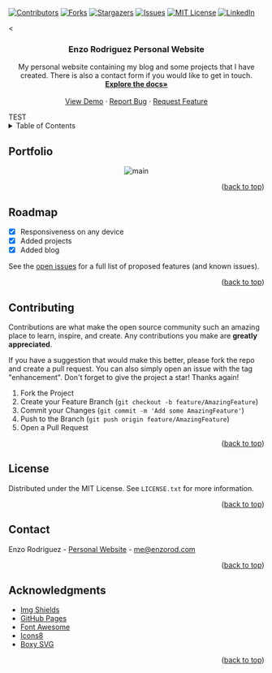 <a name="readme-top"></a>

[![Contributors][contributors-shield]][contributors-url]
[![Forks][forks-shield]][forks-url]
[![Stargazers][stars-shield]][stars-url]
[![Issues][issues-shield]][issues-url]
[![MIT License][license-shield]][license-url]
[![LinkedIn][linkedin-shield]][linkedin-url]

<!-- PROJECT LOGO -->
<
<div align="center">

<h3 align="center">Enzo Rodriguez Personal Website</h3>

  <p align="center">
    My personal website containing my blog and some projects that I have created. There is also a contact form if you would like to get in touch.
    <br />
    <a href="https://github.com/enzorod10/portfolio"><strong>Explore the docs»</strong></a>
    <br />
    <br />
    <a href="https://enzorod.com">View Demo</a>
    ·
    <a href="https://github.com/enzorod10/portfolio/issues">Report Bug</a>
    ·
    <a href="https://github.com/enzorod10/portfolio/issues">Request Feature</a>
  </p>
</div>

<div>
  TEST
</div>

<!-- TABLE OF CONTENTS -->
<details>
  <summary>Table of Contents</summary>
  <ol>
    <li>
      <a href="#portfolio">About The Project</a>
    </li>
    <li><a href="#roadmap">Roadmap</a></li>
    <li><a href="#contributing">Contributing</a></li>
    <li><a href="#license">License</a></li>
    <li><a href="#contact">Contact</a></li>
    <li><a href="#acknowledgments">Acknowledgments</a></li>
  </ol>
</details>

## Portfolio

<div align='center'>

![main](https://user-images.githubusercontent.com/93365813/194495872-c1584b65-4eb3-4ac3-b72e-b1b720bff93f.png)

</div>

<p align="right">(<a href="#readme-top">back to top</a>)</p>


<!-- ROADMAP -->
## Roadmap

- [x] Responsiveness on any device
- [x] Added projects
- [x] Added blog

See the [open issues](https://github.com/enzorod10/portfolio/issues) for a full list of proposed features (and known issues).

<p align="right">(<a href="#readme-top">back to top</a>)</p>

<!-- CONTRIBUTING -->
## Contributing

Contributions are what make the open source community such an amazing place to learn, inspire, and create. Any contributions you make are **greatly appreciated**.

If you have a suggestion that would make this better, please fork the repo and create a pull request. You can also simply open an issue with the tag "enhancement".
Don't forget to give the project a star! Thanks again!

1. Fork the Project
2. Create your Feature Branch (`git checkout -b feature/AmazingFeature`)
3. Commit your Changes (`git commit -m 'Add some AmazingFeature'`)
4. Push to the Branch (`git push origin feature/AmazingFeature`)
5. Open a Pull Request

<p align="right">(<a href="#readme-top">back to top</a>)</p>



<!-- LICENSE -->
## License

Distributed under the MIT License. See `LICENSE.txt` for more information.

<p align="right">(<a href="#readme-top">back to top</a>)</p>



<!-- CONTACT -->
## Contact

Enzo Rodriguez - [Personal Website](https://enzorod.com) - me@enzorod.com

<p align="right">(<a href="#readme-top">back to top</a>)</p>



<!-- ACKNOWLEDGMENTS -->
## Acknowledgments

* [Img Shields](https://shields.io)
* [GitHub Pages](https://pages.github.com)
* [Font Awesome](https://fontawesome.com)
* [Icons8](https://icons8.com/)
* [Boxy SVG](https://boxy-svg.com/)

<p align="right">(<a href="#readme-top">back to top</a>)</p>

<!-- MARKDOWN LINKS & IMAGES -->
<!-- https://www.markdownguide.org/basic-syntax/#reference-style-links -->
[contributors-shield]: https://img.shields.io/github/contributors/enzorod10/portfolio.svg?style=for-the-badge
[contributors-url]: https://github.com/enzorod10/portfolio/graphs/contributors
[forks-shield]: https://img.shields.io/github/forks/enzorod10/portfolio.svg?style=for-the-badge
[forks-url]: https://github.com/enzorod10/portfolio/network/members
[stars-shield]: https://img.shields.io/github/stars/enzorod10/portfolio.svg?style=for-the-badge
[stars-url]: https://github.com/enzorod10/portfolio/stargazers
[issues-shield]: https://img.shields.io/github/issues/enzorod10/portfolio.svg?style=for-the-badge
[issues-url]: https://github.com/enzorod10/portfolio/issues
[license-shield]: https://img.shields.io/github/license/enzorod10/portfolio.svg?style=for-the-badge
[license-url]: https://github.com/enzorod10/portfolio/blob/main/LICENSE
[linkedin-shield]: https://img.shields.io/badge/-LinkedIn-black.svg?style=for-the-badge&logo=linkedin&colorB=555
[linkedin-url]: https://linkedin.com/in/enzo-rod
